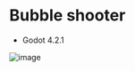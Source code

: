 # Bubble shooter 
- Godot 4.2.1

![image](https://github.com/silkka/godot-buble/assets/3799312/bca0f352-89e8-4dd1-a1d1-f4bf5f787893)
